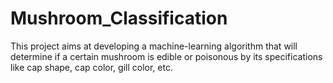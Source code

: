 # Mushroom_Classification
This project aims at developing a machine-learning algorithm that will determine if a certain mushroom is edible or poisonous by its specifications like cap shape, cap color, gill color, etc.
